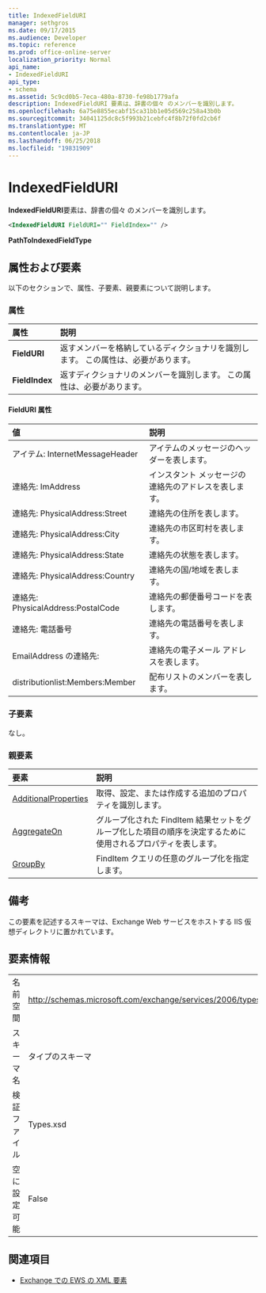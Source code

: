 ```yaml
---
title: IndexedFieldURI
manager: sethgros
ms.date: 09/17/2015
ms.audience: Developer
ms.topic: reference
ms.prod: office-online-server
localization_priority: Normal
api_name:
- IndexedFieldURI
api_type:
- schema
ms.assetid: 5c9cd0b5-7eca-480a-8730-fe98b1779afa
description: IndexedFieldURI 要素は、辞書の個々 のメンバーを識別します。
ms.openlocfilehash: 6a75e8855ecabf15ca31bb1e05d569c258a43b0b
ms.sourcegitcommit: 34041125dc8c5f993b21cebfc4f8b72f0fd2cb6f
ms.translationtype: MT
ms.contentlocale: ja-JP
ms.lasthandoff: 06/25/2018
ms.locfileid: "19831909"
---
```

# <a name="indexedfielduri"></a>IndexedFieldURI

**IndexedFieldURI**要素は、辞書の個々 のメンバーを識別します。 
  
```xml
<IndexedFieldURI FieldURI="" FieldIndex="" />
```

 **PathToIndexedFieldType**
## <a name="attributes-and-elements"></a>属性および要素

以下のセクションで、属性、子要素、親要素について説明します。
  
### <a name="attributes"></a>属性

|**属性**|**説明**|
|:-----|:-----|
|**FieldURI** <br/> |返すメンバーを格納しているディクショナリを識別します。 この属性は、必要があります。  <br/> |
|**FieldIndex** <br/> |返すディクショナリのメンバーを識別します。 この属性は、必要があります。  <br/> |
   
#### <a name="fielduri-attribute"></a>FieldURI 属性

|**値**|**説明**|
|:-----|:-----|
|アイテム: InternetMessageHeader  <br/> |アイテムのメッセージのヘッダーを表します。  <br/> |
|連絡先: ImAddress  <br/> |インスタント メッセージの連絡先のアドレスを表します。  <br/> |
|連絡先: PhysicalAddress:Street  <br/> |連絡先の住所を表します。  <br/> |
|連絡先: PhysicalAddress:City  <br/> |連絡先の市区町村を表します。  <br/> |
|連絡先: PhysicalAddress:State  <br/> |連絡先の状態を表します。  <br/> |
|連絡先: PhysicalAddress:Country  <br/> |連絡先の国/地域を表します。  <br/> |
|連絡先: PhysicalAddress:PostalCode  <br/> |連絡先の郵便番号コードを表します。  <br/> |
|連絡先: 電話番号  <br/> |連絡先の電話番号を表します。  <br/> |
|EmailAddress の連絡先:  <br/> |連絡先の電子メール アドレスを表します。  <br/> |
|distributionlist:Members:Member  <br/> |配布リストのメンバーを表します。  <br/> |
   
### <a name="child-elements"></a>子要素

なし。
  
### <a name="parent-elements"></a>親要素

|**要素**|**説明**|
|:-----|:-----|
|[AdditionalProperties](additionalproperties.md) <br/> |取得、設定、または作成する追加のプロパティを識別します。  <br/> |
|[AggregateOn](aggregateon.md) <br/> |グループ化された FindItem 結果セットをグループ化した項目の順序を決定するために使用されるプロパティを表します。  <br/> |
|[GroupBy](groupby.md) <br/> |FindItem クエリの任意のグループ化を指定します。  <br/> |
   
## <a name="remarks"></a>備考

この要素を記述するスキーマは、Exchange Web サービスをホストする IIS 仮想ディレクトリに置かれています。
  
## <a name="element-information"></a>要素情報

|||
|:-----|:-----|
|名前空間  <br/> |http://schemas.microsoft.com/exchange/services/2006/types  <br/> |
|スキーマ名  <br/> |タイプのスキーマ  <br/> |
|検証ファイル  <br/> |Types.xsd  <br/> |
|空に設定可能  <br/> |False  <br/> |
   
## <a name="see-also"></a>関連項目



- [Exchange での EWS の XML 要素](ews-xml-elements-in-exchange.md)

